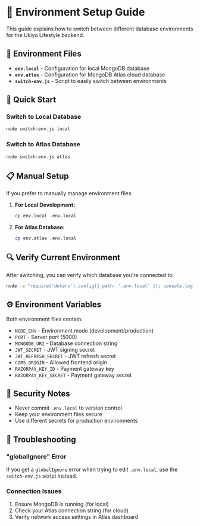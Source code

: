 # 🔧 Environment Setup Guide

This guide explains how to switch between different database environments for the Ukiyo Lifestyle backend.

## 📁 Environment Files

- **`env.local`** - Configuration for local MongoDB database
- **`env.atlas`** - Configuration for MongoDB Atlas cloud database
- **`switch-env.js`** - Script to easily switch between environments

## 🚀 Quick Start

### Switch to Local Database
```bash
node switch-env.js local
```

### Switch to Atlas Database
```bash
node switch-env.js atlas
```

## 📋 Manual Setup

If you prefer to manually manage environment files:

1. **For Local Development:**
   ```bash
   cp env.local .env.local
   ```

2. **For Atlas Database:**
   ```bash
   cp env.atlas .env.local
   ```

## 🔍 Verify Current Environment

After switching, you can verify which database you're connected to:

```bash
node -e "require('dotenv').config({ path: '.env.local' }); console.log('MongoDB URI:', process.env.MONGODB_URI.includes('mongodb+srv://') ? 'Atlas (Cloud)' : 'Local');"
```

## ⚙️ Environment Variables

Both environment files contain:

- `NODE_ENV` - Environment mode (development/production)
- `PORT` - Server port (5000)
- `MONGODB_URI` - Database connection string
- `JWT_SECRET` - JWT signing secret
- `JWT_REFRESH_SECRET` - JWT refresh secret
- `CORS_ORIGIN` - Allowed frontend origin
- `RAZORPAY_KEY_ID` - Payment gateway key
- `RAZORPAY_KEY_SECRET` - Payment gateway secret

## 🔐 Security Notes

- Never commit `.env.local` to version control
- Keep your environment files secure
- Use different secrets for production environments

## 🐛 Troubleshooting

### "globalIgnore" Error
If you get a `globalIgnore` error when trying to edit `.env.local`, use the `switch-env.js` script instead.

### Connection Issues
1. Ensure MongoDB is running (for local)
2. Check your Atlas connection string (for cloud)
3. Verify network access settings in Atlas dashboard 